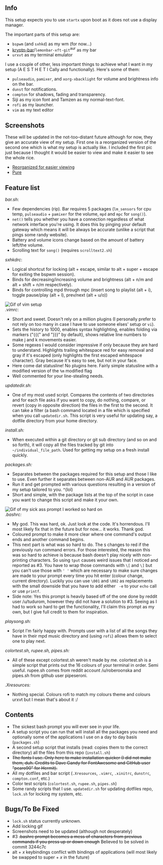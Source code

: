 ## Info
This setup expects you to use `startx` upon boot as it does not use a
display manager.

The important parts of this setup are:
* `bspwm` (and `sxhkd`) as my wm (for now...)
* [kryptn-bar](https://github.com/krypt-n/bar)/`lemonbar-xft-git`<sup>aur</sup> as my bar
* `urxvt` as my terminal emulator

I use a couple of other, less important things to achieve what I want in my
setup (A E S T H E T I Cally and functionally). Here's some of them:
* `pulseaudio`, `pamixer`, and `xorg-xbacklight` for volume and brightness
info on the bar.
* `dunst` for notifications.
* `compton` for shadows, fading and transparency.
* Siji as my icon font and Tamzen as my normal-text-font.
* `rofi` as my launcher.
* `vim` as my text editor

## Screenshots

These will be updated in the not-too-distant future although for now, they
give an accurate view of my setup.
First one is a reorganized version of the second one which is what my setup
is actually like. I included the first pic just because I thought it would be
easier to view and make it easier to see the whole rice.

* [Reorganized for easier viewing](https://u.teknik.io/Ph1Ct.png)
* [Pure](https://u.teknik.io/hfLPB.png)

## Feature list

*bar.sh*:
* Few dependencies (rip). Bar requires 5 packages (`lm_sensors` for cpu temp,
`pulseaudio` + `pamixer` for the volume, `mpd` and `mpc` for `song()`).
* `net()` tells you whether you have a connection regardless of what network
interface you're using. It does this by pinging your default gateway which
means it will be always be accurate (unlike a script that pings some
randy website).
* Battery and volume icons change based on the amount of battery left/the volume.
* Scrolling text for `song()` (requires `scrolltext2.sh`)

*sxhkdrc*:
* Logical shortcut for locking (alt + escape, similar to alt + super + escape
for exiting the bspwm session).
* Binds for decreasing/increasing volume and brightness (alt + n/m and alt +
shift + n/m respectively).
* Binds for controlling mpd through mpc (insert song to playlist (alt + i),
toggle pause/play (alt + l), prev/next (alt + u/o))

![Gif of vim setup](https://raw.githubusercontent.com/wiki/JSpeedie/dotfiles/images/vim.gif)  
*.vimrc*:
* Short and sweet. Doesn't rely on a million plugins (I personally prefer to
not rely on too many in case I have to use someone elses' setup or `vi`).
* Sets the history to 1000, enables syntax highlighting, enables folding
via markers ("{{{" and "}}}" by default), shows relative line numbers
to make j and k movements easier.
* Some regexes I would consider impressive if only because they are hard
to understand. Highlights trailing whitespace red for easy removal and gray
if it's escaped (only highlights the first escaped whitespace character). Gray
because it's easy to see, but not in your face.
* Here come dat statusline! No plugins here. Fairly simple statusline with a
modified version of the `%m` modified flag
* Well commented for your line-stealing needs.

*updatedir.sh:*
* One of my most used script. Compares the contents of two
directories and for each file asks if you want to copy, do nothing, compare,
or revert (copy in opposite direction) the files in the first
to the second. It can take a filter (a bash command located in a file which is
specified when you call `updatedir.sh`. This script is very useful for
updating say, a dotfile directory from your home directory.

*install.sh:*
* When executed within a git directory or git sub directory (and so on and
so forth), it will copy all the files tracked by git
into `~/individual_file_path`. Used for getting my setup on a fresh install
quickly.

*packages.sh:*
* Separates between the packages required for this setup and those I like to
use. Even further it separates between non-AUR and AUR packages.
* Run it and get prompted with various questions resulting in a version of
my setup tailored to you. ^(lol)
* Short and simple, with the package lists at the top of the script in case
you want to change this script and make it your own.

![Gif of my sick ass prompt I worked so hard on](https://raw.githubusercontent.com/wiki/JSpeedie/dotfiles/images/bashprompt.gif)  
*.bashrc:*
* My god. This was hard, ok. Just look at the code. It's horrendous. I'll most
likely fix that in the future but for now... it works. Thank god.
* Coloured prompt to make it more clear where one command's output ends and
another command begins.
* This next part is what was so hard to do. The `$` changes to red if the
previously run command errors. For those interested, the reason this was so
hard to achieve is because bash doesn't play nicely with non-printing
characters. So using `tput` causes weird issues that I noticed and reported
as #3. You have to wrap those commands with `\[` and `\]` but you can't use
those with `' '` which are necessary to make sure changes are made to your
prompt every time you hit enter (colour change, current directory). Luckily
you can use `\001` and `\002` as replacements with the small downside that
you have to add either ` -e` to your `echo` call or use `printf`.
* Side note: Yes this prompt is heavily based off of the one done by reddit
user /u/tudurom, however they did not have a solution to #3. Seeing as I had
to work so hard to get the functionality, I'll claim this prompt as my own,
but I give full credit to them for inspiration.

*playsong.sh:*
* Script I'm fairly happy with. Prompts user with a list of all the songs
they have in their mpd music directory and (using `rofi`)
allows them to select one to play next.

*colortest.sh, rupee.sh, pipes.sh:*
* All of these except colortest.sh weren't made by me. colortest.sh is a
simple script that prints out the 16 colours of your terminal in order.
Semi useful. rupee.sh comes from reddit account /u/roberoonska and pipes.sh
from github user pipeseroni.

*.Xresources:*
* Nothing special. Colours rofi to match my colours theme and colours urxvt
but I mean that's about it :/

## Contents
* The sickest bash prompt you will ever see in your life.
* A setup script you can run that will install all the packages you need and
optionally some of the applications I use on a day to day basis (`packages.sh`)
* A second setup script that installs (read: copies them to the correct
directory) all the files from this repo (`install.sh`)
* ~~The fonts I use. Only here to make installation quicker (I did not make
them, duh. Credits to Dave Gandy for FontAwesome and GitHub user "pcaro90"
for Hermit).~~
* All my dotfiles and bar script (`.Xresources`, `.vimrc`, `.xinitrc`,
`dunstrc`, `compton.conf`, etc.)
* Color test scripts (`colortest.sh`, `rupee.sh`, `pipes.sh`)
* Some randy scripts that I use. `updatedir.sh` for updating dotfiles repo,
`lock.sh` for locking my system, etc.

## Bugs/To Be Fixed
* `lock.sh` status currently unknown.
* Add locking gif
* Screenshots need to be updated (although not desperately)
* #3 ~~.bashrc prompt becomes a mess of characters from previous commands if
you press up or down enough~~ Believed to be solved in commit 3244c7c
* alt + *x* keybindings conflict with bindings of applications (will most
likely be swapped to super + *x* in the future)
